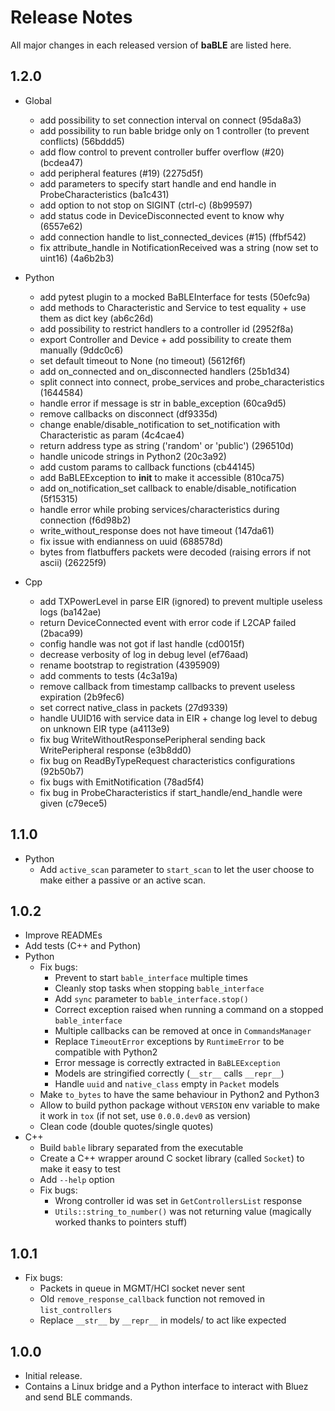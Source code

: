 # Release Notes

All major changes in each released version of **baBLE** are listed here.

## 1.2.0
- Global
  - add possibility to set connection interval on connect (95da8a3)
  - add possibility to run bable bridge only on 1 controller (to prevent conflicts) (56bddd5)
  - add flow control to prevent controller buffer overflow (#20) (bcdea47)
  - add peripheral features (#19) (2275d5f)
  - add parameters to specify start handle and end handle in ProbeCharacteristics (ba1c431)
  - add option to not stop on SIGINT (ctrl-c) (8b99597)
  - add status code in DeviceDisconnected event to know why (6557e62)
  - add connection handle to list_connected_devices (#15) (ffbf542)
  - fix attribute_handle in NotificationReceived was a string (now set to uint16) (4a6b2b3)
 
- Python
  - add pytest plugin to a mocked BaBLEInterface for tests (50efc9a)
  - add methods to Characteristic and Service to test equality + use them as dict key (ab6c26d)
  - add possibility to restrict handlers to a controller id (2952f8a)
  - export Controller and Device + add possibility to create them manually (9ddc0c6)
  - set default timeout to None (no timeout) (5612f6f)
  - add on_connected and on_disconnected handlers (25b1d34)
  - split connect into connect, probe_services and probe_characteristics (1644584)
  - handle error if message is str in bable_exception (60ca9d5)
  - remove callbacks on disconnect (df9335d)
  - change enable/disable_notification to set_notification with Characteristic as param (4c4cae4)
  - return address type as string ('random' or 'public') (296510d)
  - handle unicode strings in Python2 (20c3a92)
  - add custom params to callback functions (cb44145)
  - add BaBLEException to __init__ to make it accessible (810ca75)
  - add on_notification_set callback to enable/disable_notification (5f15315)
  - handle error while probing services/characteristics during connection (f6d98b2)
  - write_without_response does not have timeout (147da61)
  - fix issue with endianness on uuid (688578d)
  - bytes from flatbuffers packets were decoded (raising errors if not ascii) (26225f9)
 
- Cpp
  - add TXPowerLevel in parse EIR (ignored) to prevent multiple useless logs (ba142ae)
  - return DeviceConnected event with error code if L2CAP failed (2baca99)
  - config handle was not got if last handle (cd0015f)
  - decrease verbosity of log in debug level (ef76aad)
  - rename bootstrap to registration (4395909)
  - add comments to tests (4c3a19a)
  - remove callback from timestamp callbacks to prevent useless expiration (2b9fec6)
  - set correct native_class in packets (27d9339)
  - handle UUID16 with service data in EIR + change log level to debug on unknown EIR type (a4113e9)
  - fix bug WriteWithoutResponsePeripheral sending back WritePeripheral response (e3b8dd0)
  - fix bug on ReadByTypeRequest characteristics configurations (92b50b7)
  - fix bugs with EmitNotification (78ad5f4)
  - fix bug in ProbeCharacteristics if start_handle/end_handle were given (c79ece5)

## 1.1.0

- Python
  - Add `active_scan` parameter to `start_scan` to let the user choose to make either a passive or an active scan.

## 1.0.2

- Improve READMEs
- Add tests (C++ and Python)
- Python
  - Fix bugs:
    - Prevent to start `bable_interface` multiple times
    - Cleanly stop tasks when stopping `bable_interface`
    - Add `sync` parameter to `bable_interface.stop()`
    - Correct exception raised when running a command on a stopped `bable_interface`
    - Multiple callbacks can be removed at once in `CommandsManager`
    - Replace `TimeoutError` exceptions by `RuntimeError` to be compatible with Python2
    - Error message is correctly extracted in `BaBLEException`
    - Models are stringified correctly (`__str__` calls `__repr__`)
    - Handle `uuid` and `native_class` empty in `Packet` models
  - Make `to_bytes` to have the same behaviour in Python2 and Python3
  - Allow to build python package without `VERSION` env variable to make it work in `tox` (if not set, use `0.0.0.dev0` as version)
  - Clean code (double quotes/single quotes)
- C++
  - Build `bable` library separated from the executable
  - Create a C++ wrapper around C socket library (called `Socket`) to make it easy to test
  - Add `--help` option
  - Fix bugs:
    - Wrong controller id was set in `GetControllersList` response
    - `Utils::string_to_number()` was not returning value (magically worked thanks to pointers stuff)
    
## 1.0.1

- Fix bugs:
  - Packets in queue in MGMT/HCI socket never sent
  - Old `remove_response_callback` function not removed in `list_controllers`
  - Replace `__str__` by `__repr__` in models/ to act like expected

## 1.0.0

- Initial release.
- Contains a Linux bridge and a Python interface to interact with Bluez and send
BLE commands.
